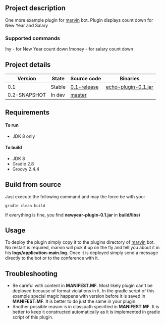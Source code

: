 ## Project description
One more example plugin for [marvin](https://github.com/beolnix/marvin-core/) bot.
Plugin displays count down for New Year and Salary

### Supported commands
!ny - for New Year count down
!money - for salary count down

## Project details
| Version | State | Source code | Binaries |
| --- | --- | --- | --- |
| 0.1 | Stable | [0.1-release](https://github.com/beolnix/marvin-newyear-plugin/releases/tag/0.1-release) | [echo-plugin-0.1.jar](http://nexus.beolnix.com/service/local/repositories/releases/content/com/beolnix/marvin/newyear-plugin/0.1/newyear-plugin-0.1.jar) |
| 0.2-SNAPSHOT | In dev | [master](https://github.com/beolnix/marvin-newyear-plugin) |  |

## Requirements
#### To run
* JDK 8 only

#### To build
* JDK 8
* Gradle 2.8
* Groovy 2.4.4

## Build from source
Just execute the following command and may the force be with you:
```
gradle clean build
```

If everything is fine, you find **newyear-plugin-0.1.jar** in **build/libs/** 

## Usage 
To deploy the plugin simply copy it to the plugins directory of [marvin](https://github.com/beolnix/marvin-core/) bot.
No restart is required, marvin will pick it up on the fly and tell you about it in his **logs/application-main.log**.
Once it is deployed simply send a message directly to the bot or to the conference with it.

## Troubleshooting
* Be careful with content in **MANIFEST.MF**. Most likely plugin can't be deployed because of format violations in it. In the gradle script of this example special magic happens with version before it is saved in **MANIFEST.MF**. It is better to do just the same in your plugin.
* Another possible reason is in classpath specified in **MANIFEST.MF**. It is better to keep it constructed automatically as it is implemented in gradle script of this plugin.
